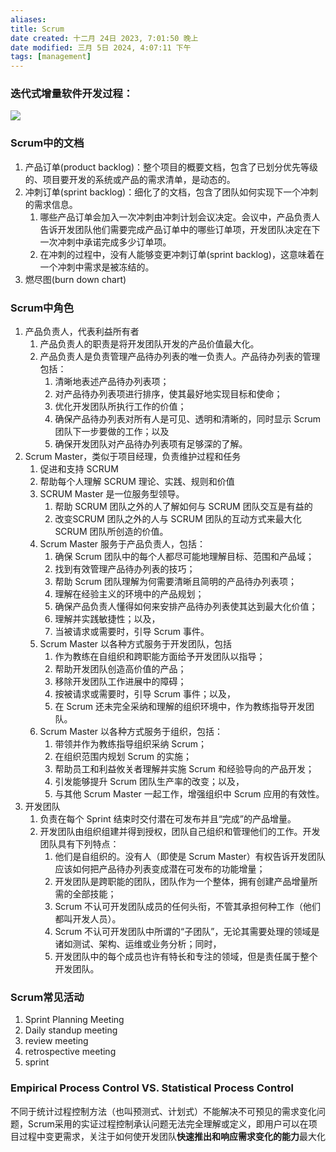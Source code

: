 ```yaml
---
aliases: 
title: Scrum
date created: 十二月 24日 2023, 7:01:50 晚上
date modified: 三月 5日 2024, 4:07:11 下午
tags: [management]
---
```


### 迭代式增量软件开发过程：
![](https://spricoder.oss-cn-shanghai.aliyuncs.com/2021-software-quality-management/img/exam/15.png)


### Scrum中的文档

1. 产品订单(product backlog)：整个项目的概要文档，包含了已划分优先等级的、项目要开发的系统或产品的需求清单，是动态的。
2. 冲刺订单(sprint backlog)：细化了的文档，包含了团队如何实现下一个冲刺的需求信息。
   1. 哪些产品订单会加入一次冲刺由冲刺计划会议决定。会议中，产品负责人告诉开发团队他们需要完成产品订单中的哪些订单项，开发团队决定在下一次冲刺中承诺完成多少订单项。
   2. 在冲刺的过程中，没有人能够变更冲刺订单(sprint backlog)，这意味着在一个冲刺中需求是被冻结的。
3. 燃尽图(burn down chart)

### Scrum中角色
   1. 产品负责人，代表利益所有者
      1. 产品负责人的职责是将开发团队开发的产品价值最大化。 
      2. 产品负责人是负责管理产品待办列表的唯一负责人。产品待办列表的管理包括：
         1. 清晰地表述产品待办列表项；
         2. 对产品待办列表项进行排序，使其最好地实现目标和使命；
         3. 优化开发团队所执行工作的价值；
         4. 确保产品待办列表对所有人是可见、透明和清晰的，同时显示 Scrum 团队下一步要做的工作；以及
         5. 确保开发团队对产品待办列表项有足够深的了解。
   2. Scrum Master，类似于项目经理，负责维护过程和任务
      1. 促进和支持 SCRUM  
      2. 帮助每个人理解 SCRUM 理论、实践、规则和价值
      3. SCRUM Master 是一位服务型领导。
         1. 帮助 SCRUM 团队之外的人了解如何与 SCRUM 团队交互是有益的
         2. 改变SCRUM 团队之外的人与 SCRUM 团队的互动方式来最大化 SCRUM 团队所创造的价值。
      4. Scrum Master 服务于产品负责人，包括：
         1. 确保 Scrum 团队中的每个人都尽可能地理解目标、范围和产品域；
         2. 找到有效管理产品待办列表的技巧；
         3. 帮助 Scrum 团队理解为何需要清晰且简明的产品待办列表项；
         4. 理解在经验主义的环境中的产品规划；
         5. 确保产品负责人懂得如何来安排产品待办列表使其达到最大化价值；
         6. 理解并实践敏捷性；以及，
         7. 当被请求或需要时，引导 Scrum 事件。
      5. Scrum Master 以各种方式服务于开发团队，包括
         1. 作为教练在自组织和跨职能方面给予开发团队以指导；
         2. 帮助开发团队创造高价值的产品；
         3. 移除开发团队工作进展中的障碍；
         4. 按被请求或需要时，引导 Scrum 事件；以及，
         5. 在 Scrum 还未完全采纳和理解的组织环境中，作为教练指导开发团队。
      6. Scrum Master 以各种方式服务于组织，包括：
         1. 带领并作为教练指导组织采纳 Scrum；
         2. 在组织范围内规划 Scrum 的实施；
         3. 帮助员工和利益攸关者理解并实施 Scrum 和经验导向的产品开发；
         4. 引发能够提升 Scrum 团队生产率的改变；以及，
         5. 与其他 Scrum Master 一起工作，增强组织中 Scrum 应用的有效性。
   3. 开发团队
      1. 负责在每个 Sprint 结束时交付潜在可发布并且“完成”的产品增量。
      2. 开发团队由组织组建并得到授权，团队自己组织和管理他们的工作。开发团队具有下列特点：
         1. 他们是自组织的。没有人（即使是 Scrum Master）有权告诉开发团队应该如何把产品待办列表变成潜在可发布的功能增量；
         2. 开发团队是跨职能的团队，团队作为一个整体，拥有创建产品增量所需的全部技能；
         3. Scrum 不认可开发团队成员的任何头衔，不管其承担何种工作（他们都叫开发人员）。
         4. Scrum 不认可开发团队中所谓的“子团队”，无论其需要处理的领域是诸如测试、架构、运维或业务分析；同时，
         5. 开发团队中的每个成员也许有特长和专注的领域，但是责任属于整个开发团队。 

### Scrum常见活动

   1. Sprint Planning Meeting
   2. Daily standup meeting
   3. review meeting
   4. retrospective meeting
   5. sprint

### Empirical Process Control VS. Statistical Process Control
不同于统计过程控制方法（也叫预测式、计划式）不能解决不可预见的需求变化问题，Scrum采用的实证过程控制承认问题无法完全理解或定义，即用户可以在项目过程中变更需求，关注于如何使开发团队**快速推出和响应需求变化的能力**最大化
